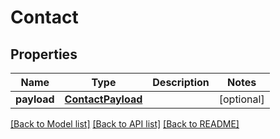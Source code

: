 # Contact

## Properties
Name | Type | Description | Notes
------------ | ------------- | ------------- | -------------
**payload** | [**ContactPayload**](ContactPayload.md) |  | [optional] 

[[Back to Model list]](../README.md#documentation-for-models) [[Back to API list]](../README.md#documentation-for-api-endpoints) [[Back to README]](../README.md)

